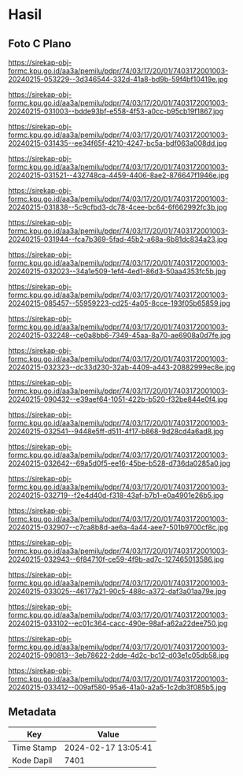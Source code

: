 # Hasil

## Foto C Plano

https://sirekap-obj-formc.kpu.go.id/aa3a/pemilu/pdpr/74/03/17/20/01/7403172001003-20240215-053229--3d346544-332d-41a8-bd9b-59f4bf10419e.jpg

https://sirekap-obj-formc.kpu.go.id/aa3a/pemilu/pdpr/74/03/17/20/01/7403172001003-20240215-031003--bdde93bf-e558-4f53-a0cc-b95cb19f1867.jpg

https://sirekap-obj-formc.kpu.go.id/aa3a/pemilu/pdpr/74/03/17/20/01/7403172001003-20240215-031435--ee34f65f-4210-4247-bc5a-bdf063a008dd.jpg

https://sirekap-obj-formc.kpu.go.id/aa3a/pemilu/pdpr/74/03/17/20/01/7403172001003-20240215-031521--432748ca-4459-4406-8ae2-876647f1946e.jpg

https://sirekap-obj-formc.kpu.go.id/aa3a/pemilu/pdpr/74/03/17/20/01/7403172001003-20240215-031838--5c9cfbd3-dc78-4cee-bc64-6f662992fc3b.jpg

https://sirekap-obj-formc.kpu.go.id/aa3a/pemilu/pdpr/74/03/17/20/01/7403172001003-20240215-031944--fca7b369-5fad-45b2-a68a-6b81dc834a23.jpg

https://sirekap-obj-formc.kpu.go.id/aa3a/pemilu/pdpr/74/03/17/20/01/7403172001003-20240215-032023--34a1e509-1ef4-4ed1-86d3-50aa4353fc5b.jpg

https://sirekap-obj-formc.kpu.go.id/aa3a/pemilu/pdpr/74/03/17/20/01/7403172001003-20240215-085457--55959223-cd25-4a05-8cce-193f05b65859.jpg

https://sirekap-obj-formc.kpu.go.id/aa3a/pemilu/pdpr/74/03/17/20/01/7403172001003-20240215-032248--ce0a8bb6-7349-45aa-8a70-ae6908a0d7fe.jpg

https://sirekap-obj-formc.kpu.go.id/aa3a/pemilu/pdpr/74/03/17/20/01/7403172001003-20240215-032323--dc33d230-32ab-4409-a443-20882999ec8e.jpg

https://sirekap-obj-formc.kpu.go.id/aa3a/pemilu/pdpr/74/03/17/20/01/7403172001003-20240215-090432--e39aef64-1051-422b-b520-f32be844e0f4.jpg

https://sirekap-obj-formc.kpu.go.id/aa3a/pemilu/pdpr/74/03/17/20/01/7403172001003-20240215-032541--9448e5ff-d511-4f17-b868-9d28cd4a6ad8.jpg

https://sirekap-obj-formc.kpu.go.id/aa3a/pemilu/pdpr/74/03/17/20/01/7403172001003-20240215-032642--69a5d0f5-ee16-45be-b528-d736da0285a0.jpg

https://sirekap-obj-formc.kpu.go.id/aa3a/pemilu/pdpr/74/03/17/20/01/7403172001003-20240215-032719--f2e4d40d-f318-43af-b7b1-e0a4901e26b5.jpg

https://sirekap-obj-formc.kpu.go.id/aa3a/pemilu/pdpr/74/03/17/20/01/7403172001003-20240215-032907--c7ca8b8d-ae6a-4a44-aee7-501b9700cf8c.jpg

https://sirekap-obj-formc.kpu.go.id/aa3a/pemilu/pdpr/74/03/17/20/01/7403172001003-20240215-032943--6f84710f-ce59-4f9b-ad7c-127465013586.jpg

https://sirekap-obj-formc.kpu.go.id/aa3a/pemilu/pdpr/74/03/17/20/01/7403172001003-20240215-033025--46177a21-90c5-488c-a372-daf3a01aa79e.jpg

https://sirekap-obj-formc.kpu.go.id/aa3a/pemilu/pdpr/74/03/17/20/01/7403172001003-20240215-033102--ec01c364-cacc-490e-98af-a62a22dee750.jpg

https://sirekap-obj-formc.kpu.go.id/aa3a/pemilu/pdpr/74/03/17/20/01/7403172001003-20240215-090813--3eb78622-2dde-4d2c-bc12-d03e1c05db58.jpg

https://sirekap-obj-formc.kpu.go.id/aa3a/pemilu/pdpr/74/03/17/20/01/7403172001003-20240215-033412--009af580-95a6-41a0-a2a5-1c2db3f085b5.jpg


## Metadata

| Key        | Value               |
| ---------- | ------------------- |
| Time Stamp | 2024-02-17 13:05:41 |
| Kode Dapil | 7401                |



